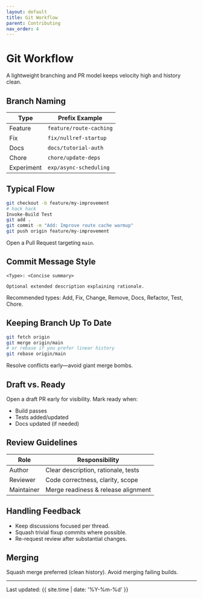 ```yaml
---
layout: default
title: Git Workflow
parent: Contributing
nav_order: 4
---
```


# Git Workflow

A lightweight branching and PR model keeps velocity high and history clean.

## Branch Naming

| Type | Prefix Example |
|------|----------------|
| Feature | `feature/route-caching` |
| Fix | `fix/nullref-startup` |
| Docs | `docs/tutorial-auth` |
| Chore | `chore/update-deps` |
| Experiment | `exp/async-scheduling` |

## Typical Flow

```bash
git checkout -b feature/my-improvement
# hack hack
Invoke-Build Test
git add .
git commit -m "Add: Improve route cache warmup"
git push origin feature/my-improvement
```

Open a Pull Request targeting `main`.

## Commit Message Style

```text
<Type>: <Concise summary>

Optional extended description explaining rationale.
```

Recommended types: Add, Fix, Change, Remove, Docs, Refactor, Test, Chore.

## Keeping Branch Up To Date

```bash
git fetch origin
git merge origin/main
# or rebase if you prefer linear history
git rebase origin/main
```

Resolve conflicts early—avoid giant merge bombs.

## Draft vs. Ready

Open a draft PR early for visibility. Mark ready when:

- Build passes
- Tests added/updated
- Docs updated (if needed)

## Review Guidelines

| Role | Responsibility |
|------|----------------|
| Author | Clear description, rationale, tests |
| Reviewer | Code correctness, clarity, scope |
| Maintainer | Merge readiness & release alignment |

## Handling Feedback

- Keep discussions focused per thread.
- Squash trivial fixup commits where possible.
- Re-request review after substantial changes.

## Merging

Squash merge preferred (clean history). Avoid merging failing builds.

---
Last updated: {{ site.time | date: '%Y-%m-%d' }}

